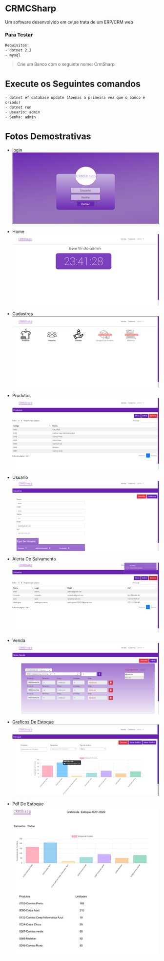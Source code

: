 # CRMCSharp
 Um software desenvolvido em c#,se trata de um ERP/CRM web
 ### Para Testar
    Requisitos:
    - dotnet 2.2
    - mysql
 > Crie um Banco com o seguinte nome: CrmSharp   

 # Execute os Seguintes comandos
    - dotnet ef database update (Apenas a primeira vez que o banco é criado)
    - dotnet run
    - Usuario: admin
    - Senha: admin
# Fotos Demostrativas

- login
<img src="Imagens/login.png" whidth="100"></img>

- Home
<img src="Imagens/home.png" whidth="100"></img>

- Cadastros
<img src="Imagens/cadastros.png" whidth="100"></img>

- Produtos
<img src="Imagens/produtos.png" whidth="100"></img>

- Usuario
<img src="Imagens/usuario.png" whidth="100"></img>

- Alerta De Salvamento
<img src="Imagens/salvo.png" whidth="100"></img>

- Venda
<img src="Imagens/venda.png" whidth="100"></img>

- Graficos De Estoque
<img src="Imagens/grafico.png" whidth="100"></img>

- Pdf De Estoque
<img src="Imagens/Pdf.png" whidth="100"></img>